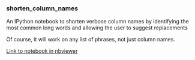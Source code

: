 ### shorten_column_names #

An IPython notebook to shorten verbose column names by identifying the most common long words and allowing the user to suggest replacements

Of course, it will work on any list of phrases, not just column names.

[Link to notebook in nbviewer](http://nbviewer.ipython.org/github/Prooffreader/shorten_column_names/blob/master/shorten_column_names.ipynb)
